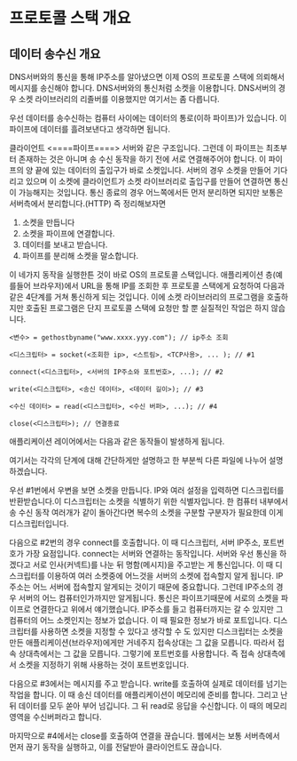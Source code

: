 # 프로토콜 스택 개요

## 데이터 송수신 개요

DNS서버와의 통신을 통해 IP주소를 알아냈으면 이제 OS의 프로토콜 스택에 의뢰해서 메시지를 송신해야 합니다. DNS서버와의 통신처럼 소켓을 이용합니다. DNS서버의 경우 소켓 라이브러리의 리졸버를 이용했지만 여기서는 좀 다릅니다.

우선 데이터를 송수신하는 컴퓨터 사이에는 데이터의 통로(이하 파이프)가 있습니다. 이 파이프에 데이터를 흘려보낸다고 생각하면 됩니다.

클라이언트 <====파이프====> 서버와 같은 구조입니다. 그런데 이 파이프는 최초부터 존재하는 것은 아니며 송 수신 동작을 하기 전에 서로 연결해주어야 합니다. 이 파이프의 양 끝에 있는 데이터의 출입구가 바로 소켓입니다. 서버의 경우 소켓을 만들어 기다리고 있으며 이 소켓에 클라이언트가  소켓 라이브러리로 출입구를 만들어 연결하면 통신이 가능해지는 것입니다. 통신 종료의 경우 어느쪽에서든 먼저 분리하면 되지만 보통은 서버측에서 분리합니다.(HTTP) 즉 정리해보자면

1. 소켓을 만듭니다
2. 소켓을 파이프에 연결합니다.
3. 데이터를 보내고 받습니다.
4. 파이프를 분리해 소켓을 말소합니다.

이 네가지 동작을 실행한튼 것이 바로 OS의 프로토콜 스택입니다. 애플리케이션 층(예를들어 브라우저)에서 URL을 통해 IP를 조회한 후 프로토콜 스택에게 요청하여 다음과 같은 4단계를 거쳐 통신하게 되는 것입니다. 이에 소켓 라이브러리의 프로그램을 호출하지만 호출된 프로그램은 단지 프로토콜 스택에 요청만 할 뿐 실질적인 작업은 하지 않습니다.

```
<변수> = gethostbyname("www.xxxx.yyy.com"); // ip주소 조회

<디스크립터> = socket(<조회한 ip>, <스트림>, <TCP사용>, ... ); // #1

connect(<디스크립터>, <서버의 IP주소와 포트번호>, ...); // #2

write(<디스크립터>, <송신 데이터>, <데이터 길이>); // #3

<수신 데이터> = read(<디스크립터>, <수신 버퍼>, ...); // #4

close(<디스크립터>); // 연결종료
```

애플리케이션 레이어에서는 다음과 같은 동작들이 발생하게 됩니다. 

여기서는 각각의 단계에 대해 간단하게만 설명하고 한 부분씩 다른 파일에 나누어 설명하겠습니다.

우선 #1번에서 우변을 보면 소켓을 만듭니다. IP와 여러 설정을 입력하면 디스크립터를 반환받습니다.이 디스크립터는 소켓을 식별하기 위한 식별자입니다. 한 컴퓨터 내부에서 송 수신 동작 여러개가 같이 돌아간다면 복수의 소켓을 구분할 구분자가 필요한데 이게 디스크립터입니다.

다음으로 #2번의 경우 connect를 호출합니다. 이 때 디스크립터, 서버 IP주소, 포트번호가 가장 요점입니다. connect는 서버와 연결하는 동작입니다. 서버와 우선 통신을 하겠다고 서로 인사(커넥트)를 나눈 뒤 명함(메시지)을 주고받는 게 통신입니다. 이 때 디스크립터를 이용하여 여러 소켓중에 어느것을 서버의 소켓에 접속할지 알게 됩니다. IP주소는 어느 서버에 접속할지 알게되는 것이기 때문에 중요합니다. 그런데 IP주소의 경우 서버의 어느 컴퓨터인가까지만 알게됩니다. 통신은 파이프기때문에 서로의 소켓을 파이프로 연결한다고 위에서 얘기했습니다. IP주소를 들고 컴퓨터까지는 갈 수 있지만 그 컴퓨터의 어느 소켓인지는 정보가 없습니다. 이 때 필요한 정보가 바로 포트입니다. 디스크립터를 사용하면 소켓을 지정할 수 있다고 생각할 수 도 있지만 디스크립터는 소켓을 만든 애플리케이션(브라우저)에게만 거네주지 접속상대는 그 값을 모릅니다. 따라서 접속 상대측에서는 그 값을 모릅니다. 그렇기에 포트번호를 사용합니다. 즉 접속 상대측에서 소켓을 지정하기 위해 사용하는 것이 포트번호입니다.

다음으로 #3에서는 메시지를 주고 받습니다. write를 호출하여 실제로 데이터를 넘기는 작업을 합니다. 이 때 송신 데이터를 애플리케이션이 메모리에 준비를 합니다. 그리고 난뒤 데이터를 모두 쏟아 부어 넘깁니다. 그 뒤 read로 응답을 수신합니다. 이 때의 메모리 영역을 수신버퍼라고 합니다.

마지막으로 #4에서는 close를 호출하여 연결을 끊습니다. 웹에서는 보통 서버측에서 먼저 끊기 동작을 실행하고, 이를 전달받아 클라이언트도 끊습니다.